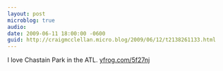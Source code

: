 ```yaml
---
layout: post
microblog: true
audio: 
date: 2009-06-11 18:00:00 -0600
guid: http://craigmcclellan.micro.blog/2009/06/12/t2138261133.html
---
```

I love Chastain Park in the ATL.  [yfrog.com/5f27nj](http://yfrog.com/5f27nj)
